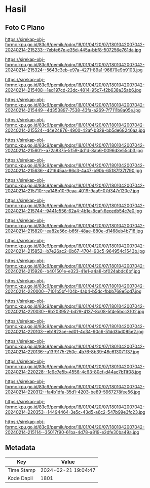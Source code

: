 # Hasil

## Foto C Plano

https://sirekap-obj-formc.kpu.go.id/83c9/pemilu/pdpr/18/01/04/20/07/1801042007042-20240214-215233--7ebfe67e-e35d-445a-bbf8-507256e761da.jpg

https://sirekap-obj-formc.kpu.go.id/83c9/pemilu/pdpr/18/01/04/20/07/1801042007042-20240214-215324--5643c3eb-e97a-4271-89a1-96670e9b9103.jpg

https://sirekap-obj-formc.kpu.go.id/83c9/pemilu/pdpr/18/01/04/20/07/1801042007042-20240214-215408--1ed197cd-23dc-4814-95c7-f2b638a35ab6.jpg

https://sirekap-obj-formc.kpu.go.id/83c9/pemilu/pdpr/18/01/04/20/07/1801042007042-20240214-215449--4d353897-7538-43fa-a269-7f7111b8a05e.jpg

https://sirekap-obj-formc.kpu.go.id/83c9/pemilu/pdpr/18/01/04/20/07/1801042007042-20240214-215524--d4e24876-4900-42af-b329-bb5de68246aa.jpg

https://sirekap-obj-formc.kpu.go.id/83c9/pemilu/pdpr/18/01/04/20/07/1801042007042-20240214-215601--a72a8375-5159-4d1d-8ab6-0096d3e55cb3.jpg

https://sirekap-obj-formc.kpu.go.id/83c9/pemilu/pdpr/18/01/04/20/07/1801042007042-20240214-215636--421645aa-96c3-4a47-b90b-65187f37f790.jpg

https://sirekap-obj-formc.kpu.go.id/83c9/pemilu/pdpr/18/01/04/20/07/1801042007042-20240214-215710--ca148b10-9eaa-4019-9aa9-07d347c120e7.jpg

https://sirekap-obj-formc.kpu.go.id/83c9/pemilu/pdpr/18/01/04/20/07/1801042007042-20240214-215744--9441c556-62a4-4b1e-8caf-6ecedb54c7e0.jpg

https://sirekap-obj-formc.kpu.go.id/83c9/pemilu/pdpr/18/01/04/20/07/1801042007042-20240214-215820--ea82e56c-b65f-48ae-880e-d1468eb4b718.jpg

https://sirekap-obj-formc.kpu.go.id/83c9/pemilu/pdpr/18/01/04/20/07/1801042007042-20240214-215852--b7e26ac2-0b67-4704-90c5-964954c1543b.jpg

https://sirekap-obj-formc.kpu.go.id/83c9/pemilu/pdpr/18/01/04/20/07/1801042007042-20240214-215926--b401501e-e323-41e1-a4a8-bf024abdc6bf.jpg

https://sirekap-obj-formc.kpu.go.id/83c9/pemilu/pdpr/18/01/04/20/07/1801042007042-20240214-220000--7101b5bf-104b-4ab4-b5dc-fbbb768e5cd7.jpg

https://sirekap-obj-formc.kpu.go.id/83c9/pemilu/pdpr/18/01/04/20/07/1801042007042-20240214-220030--6b203952-bd29-4137-8c08-5f4e5bcc3102.jpg

https://sirekap-obj-formc.kpu.go.id/83c9/pemilu/pdpr/18/01/04/20/07/1801042007042-20240214-220103--eb1823ce-ed01-4c34-90c6-51dd3bd085e2.jpg

https://sirekap-obj-formc.kpu.go.id/83c9/pemilu/pdpr/18/01/04/20/07/1801042007042-20240214-220136--a13f9175-250e-4b76-8b39-48c613071f37.jpg

https://sirekap-obj-formc.kpu.go.id/83c9/pemilu/pdpr/18/01/04/20/07/1801042007042-20240214-220228--1c9c7e5b-4556-4c63-80cf-d44ac7b11f08.jpg

https://sirekap-obj-formc.kpu.go.id/83c9/pemilu/pdpr/18/01/04/20/07/1801042007042-20240214-220312--fa4b1dfa-35d1-4203-be89-5967278fee56.jpg

https://sirekap-obj-formc.kpu.go.id/83c9/pemilu/pdpr/18/01/04/20/07/1801042007042-20240214-220353--14494464-3e5c-43d5-a6c2-547b99e3fc23.jpg

https://sirekap-obj-formc.kpu.go.id/83c9/pemilu/pdpr/18/01/04/20/07/1801042007042-20240214-215114--35017f90-61ba-4d78-a819-e2dfe30ba49a.jpg


## Metadata

| Key        | Value               |
| ---------- | ------------------- |
| Time Stamp | 2024-02-21 19:04:47 |
| Kode Dapil | 1801                |



